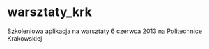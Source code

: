 warsztaty_krk
=============

Szkoleniowa aplikacja na warsztaty 6 czerwca 2013 na Politechnice Krakowskiej
